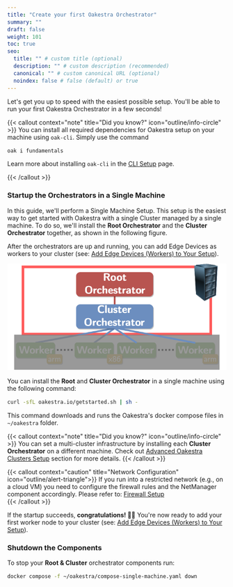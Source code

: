 ```yaml
---
title: "Create your first Oakestra Orchestrator"
summary: ""
draft: false
weight: 101
toc: true
seo:
  title: "" # custom title (optional)
  description: "" # custom description (recommended)
  canonical: "" # custom canonical URL (optional)
  noindex: false # false (default) or true
---
```


Let's get you up to speed with the easiest possible setup. You'll be able to run your first Oakestra Orchestrator in a few seconds!

{{< callout context="note" title="Did you know?" icon="outline/info-circle" >}}
You can install all required dependencies for Oakestra setup on your machine using `oak-cli`. Simply use the command

```bash
oak i fundamentals 
```

Learn more about installing `oak-cli` in the [CLI Setup](/docs/getting-started/deploy-app/with-the-cli) page.

{{< /callout >}}

### Startup the Orchestrators in a Single Machine

In this guide, we'll perform a Single Machine Setup. This setup is the easiest way to get started with Oakestra with a single Cluster managed by a single machine. To do so, we'll install the **Root Orchestrator** and the **Cluster Orchestrator** together, as shown in the following figure. 

After the orchestrators are up and running, you can add Edge Devices as workers to your cluster (see: [Add Edge Devices (Workers) to Your Setup](/docs/getting-started/oak-environment/add-edge-devices-workers-to-your-setup/)). 

![Deploy everything on a single machine](deploy-orch.png)

You can install the **Root** and **Cluster Orchestrator** in a single machine using the following command:

```bash
curl -sfL oakestra.io/getstarted.sh | sh - 
```

This command downloads and runs the Oakestra's docker compose files in `~/oakestra` folder. 

{{< callout context="note" title="Did you know?" icon="outline/info-circle" >}}
You can set a multi-cluster infrastructure by installing each **Cluster Orchestrator** on a different machine. 
Check out [Advanced Oakestra Clusters Setup](/docs/manuals/advanced-clusters-setup) section for more details.
{{< /callout >}}

{{< callout context="caution" title="Network Configuration" icon="outline/alert-triangle">}}
If you run into a restricted network (e.g., on a cloud VM) you need to configure the firewall rules and the NetManager component accordingly. Please refer to: [Firewall Setup](../firewall-configuration)  
{{< /callout >}}

If the startup succeeds, **congratulations! 🎉🎉**
You're now ready to add your first worker node to your cluster (see: [Add Edge Devices (Workers) to Your Setup](/docs/getting-started/oak-environment/add-edge-devices-workers-to-your-setup/)).

### Shutdown the Components

To stop your **Root & Cluster** orchestrator components run:

```bash
docker compose -f ~/oakestra/compose-single-machine.yaml down
```

